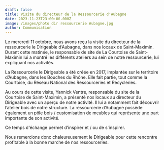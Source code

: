 ```yaml
---
draft: false
title: Visite du directeur de la Ressourcerie d'Aubagne
date: 2023-11-23T23:00:00.000Z
image: /images/photo dir ressourcerie Aubagne.jpg
author: Communication
---
```


Le mercredi 11 octobre, nous avons reçu la visite du directeur de la ressourcerie le Dirigeable d’Aubagne, dans nos locaux de Saint-Maximin. Durant cette matinée, le responsable de site de La Courtoise de Saint-Maximin lui a montré les différents ateliers au sein de notre ressourcerie, lui expliquant nos activités.

La Ressourcerie le Dirigeable a été créée en 2017, implantée sur le territoire d’Aubagne, dans les Bouches du Rhône. Elle fait partie, tout comme la Courtoise, du Réseau National des Ressourceries et Recycleries.

Au cours de cette visite, Yannick Ventre, responsable du site de la Courtoise de Saint-Maximin, a présenté nos locaux au directeur du Dirigeable avec un aperçu de notre activité. Il lui a notamment fait découvrir l’atelier bois de notre structure. La ressourcerie d’Aubagne possède également un pôle bois / customisation de meubles qui représente une part importante de son activité.

Ce temps d'échange permet d'inspirer et / ou de s'inspirer.

Nous remercions donc chaleureusement le Dirigeable pour cette rencontre profitable à la bonne marche de nos ressourceries.
